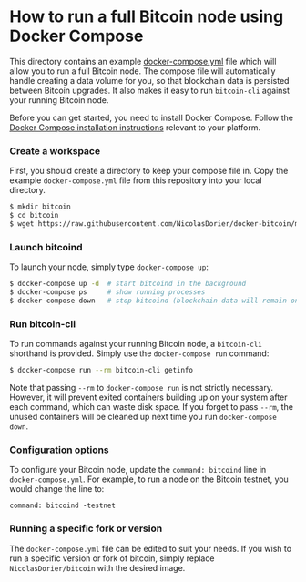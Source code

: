 # How to run a full Bitcoin node using Docker Compose

This directory contains an example [docker-compose.yml](./docker-compose.yml) file which will allow you to run a full Bitcoin node. The compose file will automatically handle creating a data volume for you, so that blockchain data is persisted between Bitcoin upgrades. It also makes it easy to run `bitcoin-cli` against your running Bitcoin node.

Before you can get started, you need to install Docker Compose. Follow the [Docker Compose installation instructions](https://docs.docker.com/compose/install/) relevant to your platform.

### Create a workspace

First, you should create a directory to keep your compose file in. Copy the example `docker-compose.yml` file from this repository into your local directory.

```sh
$ mkdir bitcoin
$ cd bitcoin
$ wget https://raw.githubusercontent.com/NicolasDorier/docker-bitcoin/master/example/docker-compose.yml
```

### Launch bitcoind

To launch your node, simply type `docker-compose up`:

```sh
$ docker-compose up -d  # start bitcoind in the background
$ docker-compose ps     # show running processes
$ docker-compose down   # stop bitcoind (blockchain data will remain on disk)
```

### Run bitcoin-cli

To run commands against your running Bitcoin node, a `bitcoin-cli` shorthand is provided. Simply use the `docker-compose run` command:

```sh
$ docker-compose run --rm bitcoin-cli getinfo
```

Note that passing `--rm` to `docker-compose run` is not strictly necessary. However, it will prevent exited containers building up on your system after each command, which can waste disk space. If you forget to pass `--rm`, the unused containers will be cleaned up next time you run `docker-compose down`.

### Configuration options

To configure your Bitcoin node, update the `command: bitcoind` line in `docker-compose.yml`. For example, to run a node on the Bitcoin testnet, you would change the line to:

```
command: bitcoind -testnet
```

### Running a specific fork or version

The `docker-compose.yml` file can be edited to suit your needs. If you wish to run a specific version or fork of bitcoin, simply replace `NicolasDorier/bitcoin` with the desired image.
